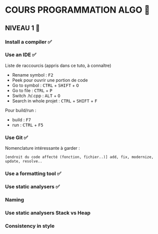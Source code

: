 # COURS PROGRAMMATION ALGO :octopus:

## NIVEAU 1 :star2:

### Install a compiler :white_check_mark:

### Use an IDE :white_check_mark:

Liste de raccourcis (appris dans ce tuto, à connaître)
- Rename symbol : <kbd>F2</kbd>
- Peek pour ouvrir une portion de code
- Go to symbol : <kbd>CTRL</kbd> + <kbd>SHIFT</kbd> + <kbd>O</kbd>
- Go to file : <kbd>CTRL</kbd> + <kbd>P</kbd>
- Switch .h/.cpp : <kbd>ALT</kbd> + <kbd>O</kbd>
- Search in whole projet :  <kbd>CTRL</kbd> + <kbd>SHIFT</kbd> + <kbd>F</kbd>

Pour build/run :
- build : <kbd>F7</kbd>
- run : <kbd>CTRL</kbd> + <kbd>F5</kbd>

### Use Git :white_check_mark:

Nomenclature intéressante à garder :
```
[endroit du code affecté (fonction, fichier..)] add, fix, modernize, update, resolve..
```

### Use a formatting tool :white_check_mark:

### Use static analysers :white_check_mark:

### Naming 

### Use static analysers Stack vs Heap

### Consistency in style
